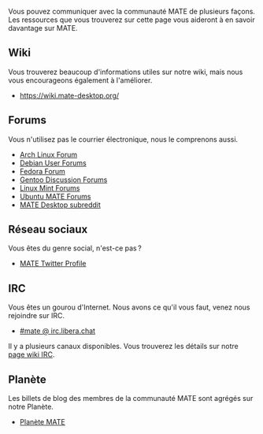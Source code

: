 <!--
.. link:
.. description:
.. tags: Forums,Wiki,IRC,Planet
.. date: 2011-12-05 07:14:07
.. title: Communauté
.. slug: community
-->

Vous pouvez communiquer avec la communauté MATE de plusieurs façons. Les
ressources que vous trouverez sur cette page vous aideront à en savoir
davantage sur MATE.

## Wiki

Vous trouverez beaucoup d'informations utiles sur notre wiki, mais nous vous
encourageons également à l'améliorer.

  * <https://wiki.mate-desktop.org/>

## Forums

Vous n'utilisez pas le courrier électronique, nous le comprenons aussi.

  * [Arch Linux Forum](https://bbs.archlinux.org/)
  * [Debian User Forums](http://forums.debian.net/)
  * [Fedora Forum](https://fedoraforum.org/)
  * [Gentoo Discussion Forums](https://forums.gentoo.org/)
  * [Linux Mint Forums](https://forums.linuxmint.com/)
  * [Ubuntu MATE Forums](https://ubuntu-mate.community)
  * [MATE Desktop subreddit](https://www.reddit.com/r/MATEDesktop)

## Réseau sociaux

Vous êtes du genre social, n'est-ce pas ?

  * [MATE Twitter Profile](https://twitter.com/mate_desktop)

## IRC

Vous êtes un gourou d'Internet. Nous avons ce qu'il vous faut, venez nous 
rejoindre sur IRC.

  * [#mate @ irc.libera.chat](https://web.libera.chat/?#mate)

Il y a plusieurs canaux disponibles. Vous trouverez les détails sur
notre [page wiki IRC](https://wiki.mate-desktop.org/introduction/contributing/).

## Planète

Les billets de blog des membres de la communauté MATE sont agrégés sur
notre Planète.

  * [Planète MATE](https://planet.mate-desktop.org)


